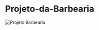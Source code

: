 # Projeto-da-Barbearia
![Projeto Barbearia](https://user-images.githubusercontent.com/91035340/184282024-ef05e92a-3e03-4b5a-856a-9212bdaeaa2d.png)

